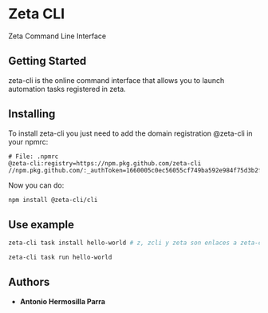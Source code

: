 # Zeta CLI

Zeta Command Line Interface

## Getting Started

zeta-cli is the online command interface that allows you to launch automation tasks registered in zeta.

## Installing

To install zeta-cli you just need to add the domain registration @zeta-cli in your npmrc:


```
# File: .npmrc
@zeta-cli:registry=https://npm.pkg.github.com/zeta-cli
//npm.pkg.github.com/:_authToken=1660005c0ec56055cf749ba592e984f75d3b2f0d
```

Now you can do:

```bash
npm install @zeta-cli/cli
```

## Use example


```bash
zeta-cli task install hello-world # z, zcli y zeta son enlaces a zeta-cli
```

```bash
zeta-cli task run hello-world
```

## Authors

* **Antonio Hermosilla Parra**

